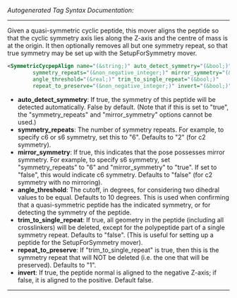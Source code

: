 <!-- THIS IS AN AUTOGENERATED FILE: Don't edit it directly, instead change the schema definition in the code itself. -->

_Autogenerated Tag Syntax Documentation:_

---
Given a quasi-symmetric cyclic peptide, this mover aligns the peptide so that the cyclic symmetry axis lies along the Z-axis and the centre of mass is at the origin.  It then optionally removes all but one symmetry repeat, so that true symmetry may be set up with the SetupForSymmetry mover.

```xml
<SymmetricCycpepAlign name="(&string;)" auto_detect_symmetry="(&bool;)"
        symmetry_repeats="(&non_negative_integer;)" mirror_symmetry="(&bool;)"
        angle_threshold="(&real;)" trim_to_single_repeat="(&bool;)"
        repeat_to_preserve="(&non_negative_integer;)" invert="(&bool;)" />
```

-   **auto_detect_symmetry**: If true, the symmetry of this peptide will be detected automatically.  False by default.  (Note that if this is set to "true", the "symmetry_repeats" and "mirror_symmetry" options cannot be used.)
-   **symmetry_repeats**: The number of symmetry repeats.  For example, to specify c6 or s6 symmetry, set this to "6".  Defaults to "2" (for c2 symmetry).
-   **mirror_symmetry**: If true, this indicates that the pose possesses mirror symmetry.  For example, to specify s6 symmetry, set "symmetry_repeats" to "6" and "mirror_symmetry" to "true".  If set to "false", this would indicate c6 symmetry.  Defaults to "false" (for c2 symmetry with no mirroring).
-   **angle_threshold**: The cutoff, in degrees, for considering two dihedral values to be equal.  Defaults to 10 degrees.  This is used when confirming that a quasi-symmetric peptide has the indicated symmetry, or for detecting the symmetry of the peptide.
-   **trim_to_single_repeat**: If true, all geometry in the peptide (including all crosslinkers) will be deleted, except for the polypeptide part of a single symmetry repeat.  Defaults to "false".  (This is useful for setting up a peptide for the SetupForSymmetry mover).
-   **repeat_to_preserve**: If "trim_to_single_repeat" is true, then this is the symmetry repeat that will NOT be deleted (i.e. the one that will be preserved).  Defaults to "1".
-   **invert**: If true, the peptide normal is aligned to the negative Z-axis; if false, it is aligned to the positive.  Default false.

---

